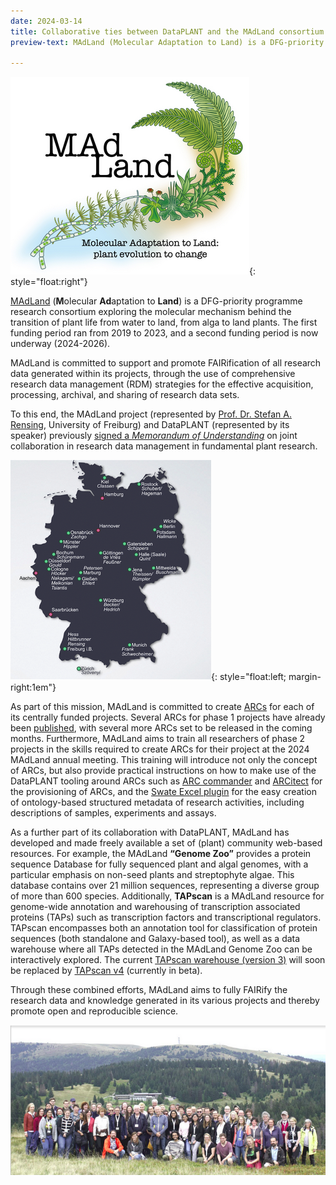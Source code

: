 ```yaml
---
date: 2024-03-14
title: Collaborative ties between DataPLANT and the MAdLand consortium
preview-text: MAdLand (Molecular Adaptation to Land) is a DFG-priority programme research consortium exploring the molecular mechanism behind the transition of plant life from water to land. DataPLANT and MAdLand share common goals in terms of FAIR science, and are committed to close collaboration and open sharing of tools and resources.

---
```


![ The MAdLand logo with the text “Molecular Adaptation to Land: plant evolution to change”](/src/assets/images/news/madland-logo.png){: style="float:right"}

[MAdLand](https://madland.science) (**M**olecular **Ad**aptation to **Land**) is a DFG-priority programme research consortium exploring the molecular mechanism behind the transition of plant life from water to land, from alga to land plants. The first funding period ran from 2019 to 2023, and a second funding period is now underway (2024-2026).

MAdLand is committed to support and promote FAIRification of all research data generated within its projects, through the use of comprehensive research data management (RDM) strategies for the effective acquisition, processing, archival, and sharing of research data sets.

To this end, the MAdLand project (represented by [Prof. Dr. Stefan A. Rensing](https://uni-freiburg.de/universitaet/organisation-und-verwaltung/rektorat/prorektorat-fuer-forschung-und-innovation/), University of Freiburg) and DataPLANT (represented by its speaker) previously [signed a *Memorandum of Understanding*](https://nfdi4plants.org/content/news/2022-07-08-madland-and-dataplant-signed-a-memorandum-of-understanding.html) on joint collaboration in research data management in fundamental plant research.

![A map of Germany indicating the locations of members of the MAdLand consortium. The first phase consisted of 20 members throughout Germany, and one in Switzerland. The second phase adds an additional 4 members to the list of partners.](/src/assets/images/news/madland-partners.png){: style="float:left; margin-right:1em"}

As part of this mission, MAdLand is committed to create [ARCs](https://nfdi4plants.org/content/learn-more/annotated-research-context.html) for each of its centrally funded projects. Several ARCs for phase 1 projects have already been [published](https://archive.nfdi4plants.org/search?q=&l=list&p=1&s=10&sort=newest), with several more ARCs set to be released in the coming months. Furthermore, MAdLand aims to train all researchers of phase 2 projects in the skills required to create ARCs for their project at the 2024 MAdLand annual meeting. This training will introduce not only the concept of ARCs, but also provide practical instructions on how to make use of the DataPLANT tooling around ARCs such as [ARC commander](https://nfdi4plants.org/nfdi4plants.knowledgebase/docs/ArcCommanderManual/index.html) and [ARCitect](https://nfdi4plants.org/nfdi4plants.knowledgebase/docs/ARCitect-Manual/index.html) for the provisioning of ARCs, and the [Swate Excel plugin](https://nfdi4plants.org/nfdi4plants.knowledgebase/docs/implementation/Swate.html) for the easy creation of ontology-based structured metadata of research activities, including descriptions of samples, experiments and assays.

As a further part of its collaboration with DataPLANT, MAdLand has developed and made freely available a set of (plant) community web-based resources. For example, the MAdLand **“Genome Zoo”** provides a protein sequence Database for fully sequenced plant and algal genomes, with a particular emphasis on non-seed plants and streptophyte algae. This database contains over 21 million sequences, representing a diverse group of more than 600 species. Additionally, **TAPscan** is a MAdLand resource for genome-wide annotation and warehousing of transcription associated proteins (TAPs) such as transcription factors and transcriptional regulators. TAPscan encompasses both an annotation tool for classification of protein sequences (both standalone and Galaxy-based tool), as well as a data warehouse where all TAPs detected in the MAdLand Genome Zoo can be interactively explored. The current [TAPscan warehouse (version 3)](https://plantcode.cup.uni-freiburg.de/tapscan/) will soon be replaced by [TAPscan v4](http://tapscan.plantcode.cup.uni-freiburg.de) (currently in beta).

Through these combined efforts, MAdLand aims to fully FAIRify the research data and knowledge generated in its various projects and thereby promote open and reproducible science.

![A group photo of the MAdLand consortium taken at the 2023 annual meeting in Herzogenhorn in the Black Forest.](/src/assets/images/news/madland-members.png)

